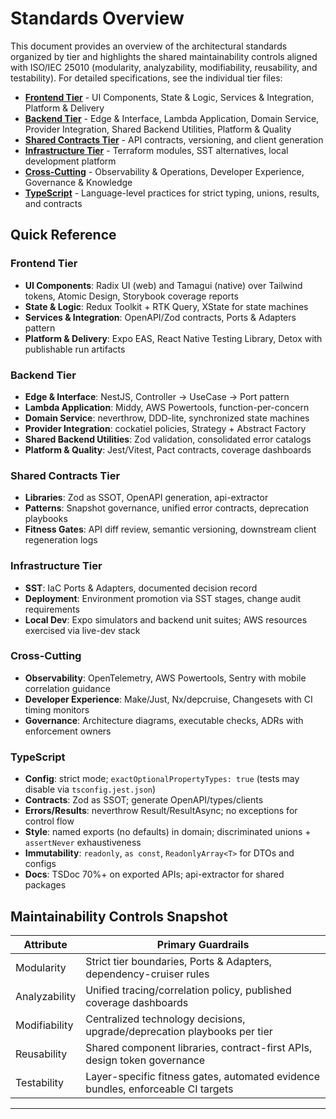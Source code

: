 # Standards Overview

This document provides an overview of the architectural standards organized by tier and highlights the shared maintainability controls aligned with ISO/IEC 25010 (modularity, analyzability, modifiability, reusability, and testability). For detailed specifications, see the individual tier files:

- **[Frontend Tier](frontend-tier.md)** - UI Components, State & Logic, Services & Integration, Platform & Delivery
- **[Backend Tier](backend-tier.md)** - Edge & Interface, Lambda Application, Domain Service, Provider Integration, Shared Backend Utilities, Platform & Quality
- **[Shared Contracts Tier](shared-contracts-tier.md)** - API contracts, versioning, and client generation
- **[Infrastructure Tier](infrastructure-tier.md)** - Terraform modules, SST alternatives, local development platform
- **[Cross-Cutting](cross-cutting.md)** - Observability & Operations, Developer Experience, Governance & Knowledge
- **[TypeScript](typescript.md)** - Language-level practices for strict typing, unions, results, and contracts

## Quick Reference

### Frontend Tier
- **UI Components**: Radix UI (web) and Tamagui (native) over Tailwind tokens, Atomic Design, Storybook coverage reports
- **State & Logic**: Redux Toolkit + RTK Query, XState for state machines
- **Services & Integration**: OpenAPI/Zod contracts, Ports & Adapters pattern
- **Platform & Delivery**: Expo EAS, React Native Testing Library, Detox with publishable run artifacts

### Backend Tier
- **Edge & Interface**: NestJS, Controller → UseCase → Port pattern
- **Lambda Application**: Middy, AWS Powertools, function-per-concern
- **Domain Service**: neverthrow, DDD-lite, synchronized state machines
- **Provider Integration**: cockatiel policies, Strategy + Abstract Factory
- **Shared Backend Utilities**: Zod validation, consolidated error catalogs
- **Platform & Quality**: Jest/Vitest, Pact contracts, coverage dashboards

### Shared Contracts Tier
- **Libraries**: Zod as SSOT, OpenAPI generation, api-extractor
- **Patterns**: Snapshot governance, unified error contracts, deprecation playbooks
- **Fitness Gates**: API diff review, semantic versioning, downstream client regeneration logs

### Infrastructure Tier
- **SST**: IaC Ports & Adapters, documented decision record
- **Deployment**: Environment promotion via SST stages, change audit requirements
- **Local Dev**: Expo simulators and backend unit suites; AWS resources exercised via live-dev stack

### Cross-Cutting
- **Observability**: OpenTelemetry, AWS Powertools, Sentry with mobile correlation guidance
- **Developer Experience**: Make/Just, Nx/depcruise, Changesets with CI timing monitors
- **Governance**: Architecture diagrams, executable checks, ADRs with enforcement owners

### TypeScript
- **Config**: strict mode; `exactOptionalPropertyTypes: true` (tests may disable via `tsconfig.jest.json`)
- **Contracts**: Zod as SSOT; generate OpenAPI/types/clients
- **Errors/Results**: neverthrow Result/ResultAsync; no exceptions for control flow
- **Style**: named exports (no defaults) in domain; discriminated unions + `assertNever` exhaustiveness
- **Immutability**: `readonly`, `as const`, `ReadonlyArray<T>` for DTOs and configs
- **Docs**: TSDoc 70%+ on exported APIs; api-extractor for shared packages

## Maintainability Controls Snapshot

| Attribute | Primary Guardrails |
| --- | --- |
| Modularity | Strict tier boundaries, Ports & Adapters, dependency-cruiser rules |
| Analyzability | Unified tracing/correlation policy, published coverage dashboards |
| Modifiability | Centralized technology decisions, upgrade/deprecation playbooks per tier |
| Reusability | Shared component libraries, contract-first APIs, design token governance |
| Testability | Layer-specific fitness gates, automated evidence bundles, enforceable CI targets |

---
